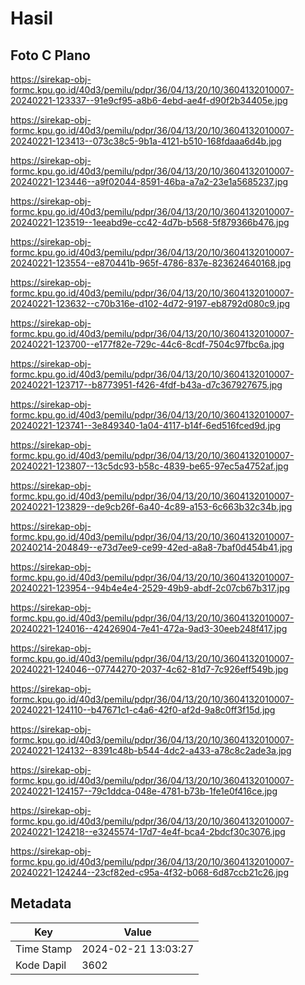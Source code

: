 # Hasil

## Foto C Plano

https://sirekap-obj-formc.kpu.go.id/40d3/pemilu/pdpr/36/04/13/20/10/3604132010007-20240221-123337--91e9cf95-a8b6-4ebd-ae4f-d90f2b34405e.jpg

https://sirekap-obj-formc.kpu.go.id/40d3/pemilu/pdpr/36/04/13/20/10/3604132010007-20240221-123413--073c38c5-9b1a-4121-b510-168fdaaa6d4b.jpg

https://sirekap-obj-formc.kpu.go.id/40d3/pemilu/pdpr/36/04/13/20/10/3604132010007-20240221-123446--a9f02044-8591-46ba-a7a2-23e1a5685237.jpg

https://sirekap-obj-formc.kpu.go.id/40d3/pemilu/pdpr/36/04/13/20/10/3604132010007-20240221-123519--1eeabd9e-cc42-4d7b-b568-5f879366b476.jpg

https://sirekap-obj-formc.kpu.go.id/40d3/pemilu/pdpr/36/04/13/20/10/3604132010007-20240221-123554--e870441b-965f-4786-837e-823624640168.jpg

https://sirekap-obj-formc.kpu.go.id/40d3/pemilu/pdpr/36/04/13/20/10/3604132010007-20240221-123632--c70b316e-d102-4d72-9197-eb8792d080c9.jpg

https://sirekap-obj-formc.kpu.go.id/40d3/pemilu/pdpr/36/04/13/20/10/3604132010007-20240221-123700--e177f82e-729c-44c6-8cdf-7504c97fbc6a.jpg

https://sirekap-obj-formc.kpu.go.id/40d3/pemilu/pdpr/36/04/13/20/10/3604132010007-20240221-123717--b8773951-f426-4fdf-b43a-d7c367927675.jpg

https://sirekap-obj-formc.kpu.go.id/40d3/pemilu/pdpr/36/04/13/20/10/3604132010007-20240221-123741--3e849340-1a04-4117-b14f-6ed516fced9d.jpg

https://sirekap-obj-formc.kpu.go.id/40d3/pemilu/pdpr/36/04/13/20/10/3604132010007-20240221-123807--13c5dc93-b58c-4839-be65-97ec5a4752af.jpg

https://sirekap-obj-formc.kpu.go.id/40d3/pemilu/pdpr/36/04/13/20/10/3604132010007-20240221-123829--de9cb26f-6a40-4c89-a153-6c663b32c34b.jpg

https://sirekap-obj-formc.kpu.go.id/40d3/pemilu/pdpr/36/04/13/20/10/3604132010007-20240214-204849--e73d7ee9-ce99-42ed-a8a8-7baf0d454b41.jpg

https://sirekap-obj-formc.kpu.go.id/40d3/pemilu/pdpr/36/04/13/20/10/3604132010007-20240221-123954--94b4e4e4-2529-49b9-abdf-2c07cb67b317.jpg

https://sirekap-obj-formc.kpu.go.id/40d3/pemilu/pdpr/36/04/13/20/10/3604132010007-20240221-124016--42426904-7e41-472a-9ad3-30eeb248f417.jpg

https://sirekap-obj-formc.kpu.go.id/40d3/pemilu/pdpr/36/04/13/20/10/3604132010007-20240221-124046--07744270-2037-4c62-81d7-7c926eff549b.jpg

https://sirekap-obj-formc.kpu.go.id/40d3/pemilu/pdpr/36/04/13/20/10/3604132010007-20240221-124110--b47671c1-c4a6-42f0-af2d-9a8c0ff3f15d.jpg

https://sirekap-obj-formc.kpu.go.id/40d3/pemilu/pdpr/36/04/13/20/10/3604132010007-20240221-124132--8391c48b-b544-4dc2-a433-a78c8c2ade3a.jpg

https://sirekap-obj-formc.kpu.go.id/40d3/pemilu/pdpr/36/04/13/20/10/3604132010007-20240221-124157--79c1ddca-048e-4781-b73b-1fe1e0f416ce.jpg

https://sirekap-obj-formc.kpu.go.id/40d3/pemilu/pdpr/36/04/13/20/10/3604132010007-20240221-124218--e3245574-17d7-4e4f-bca4-2bdcf30c3076.jpg

https://sirekap-obj-formc.kpu.go.id/40d3/pemilu/pdpr/36/04/13/20/10/3604132010007-20240221-124244--23cf82ed-c95a-4f32-b068-6d87ccb21c26.jpg


## Metadata

| Key        | Value               |
| ---------- | ------------------- |
| Time Stamp | 2024-02-21 13:03:27 |
| Kode Dapil | 3602                |



